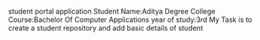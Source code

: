 student portal application Student Name:Aditya Degree College Course:Bachelor Of Computer Applications year of study:3rd 
My Task is to create a student repository and add basic details of student
